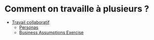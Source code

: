 # Comment on travaille à plusieurs ?

* [Travail collaboratif](collaborative-work/README.md)
  * [Personas](/collaborative-work/personas.md)
  * [Business Assumptions Exercise](/collaborative-work/business-assumptions-exercise.md)



